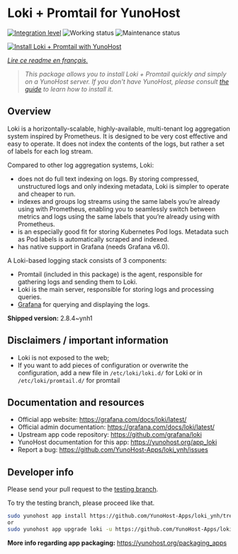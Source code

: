 <!--
N.B.: This README was automatically generated by https://github.com/YunoHost/apps/tree/master/tools/README-generator
It shall NOT be edited by hand.
-->

# Loki + Promtail for YunoHost

[![Integration level](https://dash.yunohost.org/integration/loki.svg)](https://dash.yunohost.org/appci/app/loki) ![Working status](https://ci-apps.yunohost.org/ci/badges/loki.status.svg) ![Maintenance status](https://ci-apps.yunohost.org/ci/badges/loki.maintain.svg)

[![Install Loki + Promtail with YunoHost](https://install-app.yunohost.org/install-with-yunohost.svg)](https://install-app.yunohost.org/?app=loki)

*[Lire ce readme en français.](./README_fr.md)*

> *This package allows you to install Loki + Promtail quickly and simply on a YunoHost server.
If you don't have YunoHost, please consult [the guide](https://yunohost.org/#/install) to learn how to install it.*

## Overview

Loki is a horizontally-scalable, highly-available, multi-tenant log aggregation system inspired by Prometheus. It is designed to be very cost effective and easy to operate. It does not index the contents of the logs, but rather a set of labels for each log stream.

Compared to other log aggregation systems, Loki:

 - does not do full text indexing on logs. By storing compressed, unstructured logs and only indexing metadata, Loki is simpler to operate and cheaper to run.
 - indexes and groups log streams using the same labels you’re already using with Prometheus, enabling you to seamlessly switch between metrics and logs using the same labels that you’re already using with Prometheus.
 - is an especially good fit for storing Kubernetes Pod logs. Metadata such as Pod labels is automatically scraped and indexed.
 - has native support in Grafana (needs Grafana v6.0).

A Loki-based logging stack consists of 3 components:
 - Promtail (included in this package) is the agent, responsible for gathering logs and sending them to Loki.
 - Loki is the main server, responsible for storing logs and processing queries.
 - [Grafana](https://github.com/Yunohost-Apps/grafana_ynh) for querying and displaying the logs.



**Shipped version:** 2.8.4~ynh1
## Disclaimers / important information

 - Loki is not exposed to the web;
 - If you want to add pieces of configuration or overwrite the configuration, add a new file in `/etc/loki/loki.d/` for Loki or in `/etc/loki/promtail.d/` for promtail

## Documentation and resources

* Official app website: <https://grafana.com/docs/loki/latest/>
* Official admin documentation: <https://grafana.com/docs/loki/latest/>
* Upstream app code repository: <https://github.com/grafana/loki>
* YunoHost documentation for this app: <https://yunohost.org/app_loki>
* Report a bug: <https://github.com/YunoHost-Apps/loki_ynh/issues>

## Developer info

Please send your pull request to the [testing branch](https://github.com/YunoHost-Apps/loki_ynh/tree/testing).

To try the testing branch, please proceed like that.

``` bash
sudo yunohost app install https://github.com/YunoHost-Apps/loki_ynh/tree/testing --debug
or
sudo yunohost app upgrade loki -u https://github.com/YunoHost-Apps/loki_ynh/tree/testing --debug
```

**More info regarding app packaging:** <https://yunohost.org/packaging_apps>
